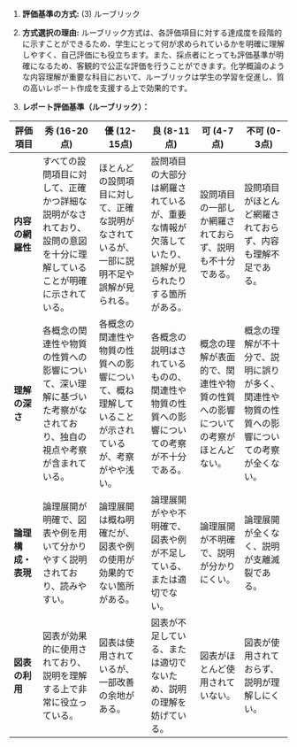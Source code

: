 1. **評価基準の方式:** (3) ルーブリック

2. **方式選択の理由:** ルーブリック方式は、各評価項目に対する達成度を段階的に示すことができるため、学生にとって何が求められているかを明確に理解しやすく、自己評価にも役立ちます。また、採点者にとっても評価基準が明確になるため、客観的で公正な評価を行うことができます。化学概論のような内容理解が重要な科目において、ルーブリックは学生の学習を促進し、質の高いレポート作成を支援する上で効果的です。

3. **レポート評価基準（ルーブリック）：**

| 評価項目 | 秀 (16-20点) | 優 (12-15点) | 良 (8-11点) | 可 (4-7点) | 不可 (0-3点) |
|---|---|---|---|---|---|
| **内容の網羅性** | すべての設問項目に対して、正確かつ詳細な説明がなされており、設問の意図を十分に理解していることが明確に示されている。 | ほとんどの設問項目に対して、正確な説明がなされているが、一部に説明不足や誤解が見られる。 | 設問項目の大部分は網羅されているが、重要な情報が欠落していたり、誤解が見られたりする箇所がある。 | 設問項目の一部しか網羅されておらず、説明も不十分である。 | 設問項目がほとんど網羅されておらず、内容も理解不足である。 |
| **理解の深さ** | 各概念の関連性や物質の性質への影響について、深い理解に基づいた考察がなされており、独自の視点や考察が含まれている。 | 各概念の関連性や物質の性質への影響について、概ね理解していることが示されているが、考察がやや浅い。 | 各概念の説明はされているものの、関連性や物質の性質への影響についての考察が不十分である。 | 概念の理解が表面的で、関連性や物質の性質への影響についての考察がほとんどない。 | 概念の理解が不十分で、説明に誤りが多く、関連性や物質の性質への影響についての考察が全くない。 |
| **論理構成・表現** | 論理展開が明確で、図表や例を用いて分かりやすく説明されており、読みやすい。 | 論理展開は概ね明確だが、図表や例の使用が効果的でない箇所がある。 | 論理展開がやや不明確で、図表や例が不足している、または適切でない。 | 論理展開が不明確で、説明が分かりにくい。 | 論理展開が全くなく、説明が支離滅裂である。 |
| **図表の利用** | 図表が効果的に使用されており、説明を理解する上で非常に役立っている。 | 図表は使用されているが、一部改善の余地がある。 | 図表が不足している、または適切でないため、説明の理解を妨げている。 | 図表がほとんど使用されていない。 | 図表が使用されておらず、説明が理解しにくい。 |


